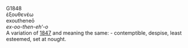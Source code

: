 <body>
  <p>G1848<br>  ἐξουθενέω  <br> exoutheneō  <br><i>ex-oo-then-eh‘-o </i><br>A variation of <a href="g1847.htm">1847</a> and meaning the same: - contemptible, despise, least esteemed, set at nought.<br></p>
 </body>